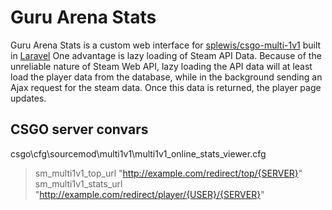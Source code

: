 # Guru Arena Stats

Guru Arena Stats is a custom web interface for [splewis/csgo-multi-1v1](https://github.com/splewis/csgo-multi-1v1) built in [Laravel](http://laravel.com/)
One advantage is lazy loading of Steam API Data. Because of the unreliable nature of Steam Web API, lazy loading the API data will at least load the player data from the database, while in the background sending an Ajax request for the steam data. Once this data is returned, the player page updates.

## CSGO server convars
csgo\cfg\sourcemod\multi1v1\multi1v1_online_stats_viewer.cfg 

>sm_multi1v1_top_url "http://example.com/redirect/top/{SERVER}"
>sm_multi1v1_stats_url "http://example.com/redirect/player/{USER}/{SERVER}"
